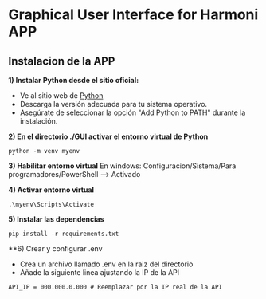 # Graphical User Interface for Harmoni APP

## Instalacion de la APP

**1) Instalar Python desde el sitio oficial:**

* Ve al sitio web de [Python](https://www.python.org/downloads/)
* Descarga la versión adecuada para tu sistema operativo.
* Asegúrate de seleccionar la opción "Add Python to PATH" durante la instalación.

**2) En el directorio ./GUI activar el entorno virtual de Python**
```
python -m venv myenv
```

**3) Habilitar entorno virtual**
En windows:
Configuracion/Sistema/Para programadores/PowerShell --> Activado

**4) Activar entorno virtual**
```
.\myenv\Scripts\Activate
```

**5) Instalar las dependencias**
```
pip install -r requirements.txt
```

**6) Crear y configurar .env
* Crea un archivo llamado .env en la raiz del directorio
* Añade la siguiente linea ajustando la IP de la API

```
API_IP = 000.000.0.000 # Reemplazar por la IP real de la API 
```
